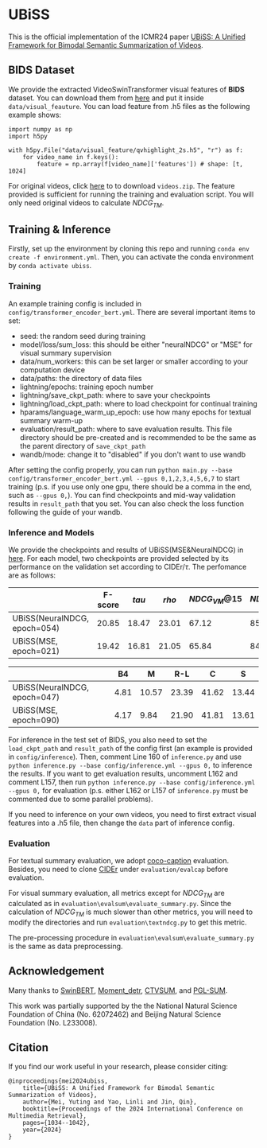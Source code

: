 # UBiSS
This is the official implementation of the ICMR24 paper [UBiSS: A Unified Framework for Bimodal Semantic Summarization of Videos](https://arxiv.org/abs/2406.16301).


## BIDS Dataset

We provide the extracted VideoSwinTransformer visual features of **BIDS** dataset. You can download them from [here](https://1drv.ms/f/c/97dec68abb271787/EoliBgXKnDdMgFkTdt0jVhIBW-snVz1HXZPaOBrXnqZ8Ug) and put it inside `data/visual_feauture`. You can load feature from .h5 files as the following example shows:

```
import numpy as np
import h5py

with h5py.File("data/visual_feature/qvhighlight_2s.h5", "r") as f:
    for video_name in f.keys():
        feature = np.array(f[video_name]['features']) # shape: [t, 1024]
```

For original videos, click [here](https://1drv.ms/f/c/97dec68abb271787/EoliBgXKnDdMgFkTdt0jVhIBW-snVz1HXZPaOBrXnqZ8Ug) to  to download `videos.zip`. The feature provided is sufficient for running the training and evaluation script. You will only need original videos to calculate $NDCG_{TM}$.

## Training & Inference

Firstly, set up the environment by cloning this repo and running `conda env create -f environment.yml`. Then, you can activate the conda environment by `conda activate ubiss`.

### Training

An example training config is included in `config/transformer_encoder_bert.yml`. There are several important items to set:

- seed: the random seed during training
- model/loss/sum_loss: this should be either "neuralNDCG" or "MSE" for visual summary supervision
- data/num_workers: this can be set larger or smaller according to your computation device
- data/paths: the directory of data files
- lightning/epochs: training epoch number
- lightning/save_ckpt_path: where to save your checkpoints
- lightning/load_ckpt_path: where to load checkpoint for continual training
- hparams/language_warm_up_epoch: use how many epochs for textual summary warm-up
- evaluation/result_path: where to save evaluation results. This file directory should be pre-created and is recommended to be the same as the parent directory of `save_ckpt_path`
- wandb/mode: change it to "disabled" if you don't want to use wandb


After setting the config properly, you can run `python main.py --base config/transformer_encoder_bert.yml --gpus 0,1,2,3,4,5,6,7` to start training (p.s. if you use only one gpu, there should be a comma in the end, such as `--gpus 0,`). You can find checkpoints and mid-way validation results in `result_path` that you set. You can also check the loss function following the guide of your wandb.

### Inference and Models

We provide the checkpoints and results of UBiSS(MSE&NeuralNDCG) in [here](https://1drv.ms/f/c/97dec68abb271787/EoliBgXKnDdMgFkTdt0jVhIBW-snVz1HXZPaOBrXnqZ8Ug). For each model, two checkpoints are provided selected by its performance on the validation set according to CIDEr/$\tau$. The perfomance are as follows:

|                              | F-score | $tau$ | $rho$ | $NDCG_{VM}@15%$ | $NDCG_{VM}@all$ |
|------------------------------|---------|-------|-------|-----------------|-----------------|
| UBiSS(NeuralNDCG, epoch=054) | 20.85   | 18.47 | 23.01 | 67.12           | 85.25           |
| UBiSS(MSE, epoch=021)        | 19.42   | 16.81 | 21.05 | 65.84           | 84.69           |

|                              | B4   | M     | R-L   | C     | S     |
|------------------------------|------|-------|-------|-------|-------|
| UBiSS(NeuralNDCG, epoch=047) | 4.81 | 10.57 | 23.39 | 41.62 | 13.44 |
| UBiSS(MSE, epoch=090)        | 4.17 | 9.84  | 21.90 | 41.81 | 13.61 |


For inference in the test set of BIDS, you also need to set the `load_ckpt_path` and `result_path` of the config first (an example is provided in `config/inference`).  Then, comment Line 160 of `inference.py` and use `python inference.py --base config/inference.yml --gpus 0,` to inference the results. If you want to get evaluation results, uncomment L162 and comment L157, then run `python inference.py --base config/inference.yml --gpus 0,` for evaluation (p.s. either L162 or L157 of `inference.py` must be commented due to some parallel problems).

If you need to inference on your own videos, you need to first extract visual features into a .h5 file, then change the `data` part of inference config.

### Evaluation

For textual summary evaluation, we adopt [coco-caption](https://github.com/tylin/coco-caption) evaluation. Besides, you need to clone [CIDEr](https://github.com/vrama91/cider) under `evaluation/evalcap` before evaluation.

For visual summary evaluation, all metrics except for $NDCG_{TM}$ are calculated as in `evaluation\evalsum\evaluate_summary.py`. Since the calculation of $NDCG_{TM}$ is much slower than other metrics, you will need to modify the directories and run `evaluation\textndcg.py` to get this metric.

The pre-processing procedure in `evaluation\evalsum\evaluate_summary.py` is the same as data preprocessing.

## Acknowledgement

Many thanks to [SwinBERT](https://github.com/microsoft/SwinBERT), [Moment_detr](https://github.com/jayleicn/moment_detr), [CTVSUM](https://github.com/pangzss/pytorch-CTVSUM), and [PGL-SUM](https://github.com/e-apostolidis/PGL-SUM).

This work was partially supported by the the National Natural Science Foundation of China (No. 62072462) and Beijing Natural Science Foundation (No. L233008).

## Citation
If you find our work useful in your research, please consider citing:
```
@inproceedings{mei2024ubiss,
    title={UBiSS: A Unified Framework for Bimodal Semantic Summarization of Videos},
    author={Mei, Yuting and Yao, Linli and Jin, Qin},
    booktitle={Proceedings of the 2024 International Conference on Multimedia Retrieval},
    pages={1034--1042},
    year={2024}
}
```
